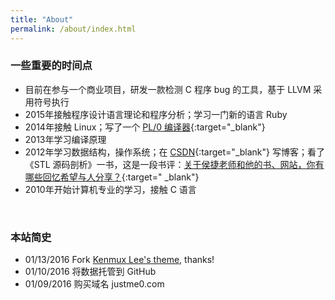 ```yaml
---
title: "About"
permalink: /about/index.html
---
```


### 一些重要的时间点
- 目前在参与一个商业项目，研发一款检测 C 程序 bug 的工具，基于 LLVM 采用符号执行
- 2015年接触程序设计语言理论和程序分析；学习一门新的语言 Ruby
- 2014年接触 Linux；写了一个 [PL/0 编译器](https://github.com/Justme0/pl0-compiler){:target="_blank"}
- 2013年学习编译原理
- 2012年学习数据结构，操作系统；在 [CSDN](http://blog.csdn.net/justme0){:target="_blank"} 写博客；看了《STL 源码剖析》一书，这是一段书评：[关于侯捷老师和他的书、网站，你有哪些回忆希望与人分享？](https://www.zhihu.com/question/28400554/answer/41178306){:target=" _blank"}
- 2010年开始计算机专业的学习，接触 C 语言
<br />

### 本站简史
- 01/13/2016 Fork <a href="https://github.com/kenmux/kenmux.github.io" target="_blank">Kenmux Lee's theme</a>, thanks!
- 01/10/2016 将数据托管到 GitHub
- 01/09/2016 购买域名 justme0.com
